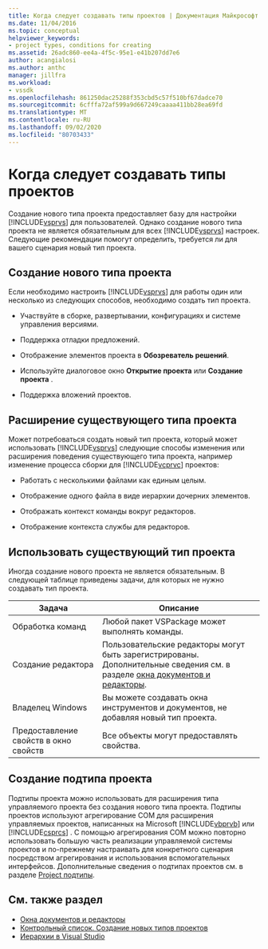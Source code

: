 ```yaml
---
title: Когда следует создавать типы проектов | Документация Майкрософт
ms.date: 11/04/2016
ms.topic: conceptual
helpviewer_keywords:
- project types, conditions for creating
ms.assetid: 26adc860-ee4a-4f5c-95e1-e41b207dd7e6
author: acangialosi
ms.author: anthc
manager: jillfra
ms.workload:
- vssdk
ms.openlocfilehash: 861250dac25288f353cbd5c57f510bf67dadce70
ms.sourcegitcommit: 6cfffa72af599a9d667249caaaa411bb28ea69fd
ms.translationtype: MT
ms.contentlocale: ru-RU
ms.lasthandoff: 09/02/2020
ms.locfileid: "80703433"
---
```

# <a name="when-to-create-project-types"></a>Когда следует создавать типы проектов
Создание нового типа проекта предоставляет базу для настройки [!INCLUDE[vsprvs](../../code-quality/includes/vsprvs_md.md)] для пользователей. Однако создание нового типа проекта не является обязательным для всех [!INCLUDE[vsprvs](../../code-quality/includes/vsprvs_md.md)] настроек. Следующие рекомендации помогут определить, требуется ли для вашего сценария новый тип проекта.

## <a name="create-a-new-project-type"></a>Создание нового типа проекта
 Если необходимо настроить [!INCLUDE[vsprvs](../../code-quality/includes/vsprvs_md.md)] для работы один или несколько из следующих способов, необходимо создать тип проекта.

- Участвуйте в сборке, развертывании, конфигурациях и системе управления версиями.

- Поддержка отладки предложений.

- Отображение элементов проекта в **Обозреватель решений**.

- Используйте диалоговое окно **Открытие проекта** или **Создание проекта** .

- Поддержка вложений проектов.

## <a name="extend-an-existing-project-type"></a>Расширение существующего типа проекта
 Может потребоваться создать новый тип проекта, который может использовать [!INCLUDE[vsprvs](../../code-quality/includes/vsprvs_md.md)] следующие способы изменения или расширения поведения существующего типа проекта, например изменение процесса сборки для [!INCLUDE[vcprvc](../../code-quality/includes/vcprvc_md.md)] проектов:

- Работать с несколькими файлами как единым целым.

- Отображение одного файла в виде иерархии дочерних элементов.

- Отображать контекст команды вокруг редакторов.

- Отображение контекста службы для редакторов.

## <a name="use-an-existing-project-type"></a>Использовать существующий тип проекта
 Иногда создание нового проекта не является обязательным. В следующей таблице приведены задачи, для которых не нужно создавать тип проекта.

|Задача|Описание|
|----------|-----------------|
|Обработка команд|Любой пакет VSPackage может выполнять команды.|
|Создание редактора|Пользовательские редакторы могут быть зарегистрированы. Дополнительные сведения см. в разделе [окна документов и редакторы](https://msdn.microsoft.com/library/603625e1-62b6-413a-bc44-089346e166bc).|
|Владелец Windows|Вы можете создавать окна инструментов и документов, не добавляя новый тип проекта.|
|Предоставление свойств в окно свойств|Все объекты могут предоставлять свойства.|

## <a name="create-a-project-subtype"></a>Создание подтипа проекта
 Подтипы проекта можно использовать для расширения типа управляемого проекта без создания нового типа проекта. Подтипы проектов используют агрегирование COM для расширения управляемых проектов, написанных на Microsoft [!INCLUDE[vbprvb](../../code-quality/includes/vbprvb_md.md)] или [!INCLUDE[csprcs](../../data-tools/includes/csprcs_md.md)] . С помощью агрегирования COM можно повторно использовать большую часть реализации управляемой системы проектов и по-прежнему настраивать для конкретного сценария посредством агрегирования и использования вспомогательных интерфейсов. Дополнительные сведения о подтипах проектов см. в разделе [Project подтипы](../../extensibility/internals/project-subtypes.md).

## <a name="see-also"></a>См. также раздел
- [Окна документов и редакторы](https://msdn.microsoft.com/library/603625e1-62b6-413a-bc44-089346e166bc)
- [Контрольный список. Создание новых типов проектов](../../extensibility/internals/checklist-creating-new-project-types.md)
- [Иерархии в Visual Studio](../../extensibility/internals/hierarchies-in-visual-studio.md)
